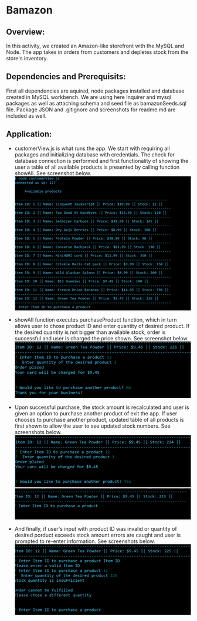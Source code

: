 # **Bamazon**

## Overview:

In this activity, we created an Amazon-like storefront with the MySQL and Node. The app takes in orders from customers and depletes stock from the store's inventory.

## Dependencies and Prerequisits:

First all dependencies are aquired, node packages installed and database created in MySQL workbench. We are using here Inquirer and mysql packages as well as attaching schema and seed file as bamazonSeeds.sql file. Package JSON and .gitignore and screenshots for readme.md are included as well.  


## Application:

* customerView.js is what runs the app. We start with requiring all packages and initializing database with credentials. The check for database connection is performed and first functionality of showing the user a table of all available products is presented by calling function showAll. See screenshot below. 
![](screenshots/product-table.png)


* showAll function executes purchaseProduct function, which in turn allows user to chose product ID and enter quantity of desired product. If the desired quantity is not bigger than available stock, order is successful and user is charged the price shown. See screenshot below.
![](screenshots/purchaseAndCheckout.PNG)

* Upon successful purchase, the stock amount is recalculated and user is given an option to purchase another product of exit the app. If user chooses to purchase another product, updated table of all products is first shown to allow the user to see updated stock numbers.
See screenshots below.
![](screenshots/stockUpdt1.PNG)
![](screenshots/stockUpdt2.PNG)

* And finally, if user's input with product ID was invalid or quantity of desired  porduct exceeds stock amount errors are caught and user is prompted to  re-enter information. See screenshots below. 
![](screenshots/errorHandling.PNG)
